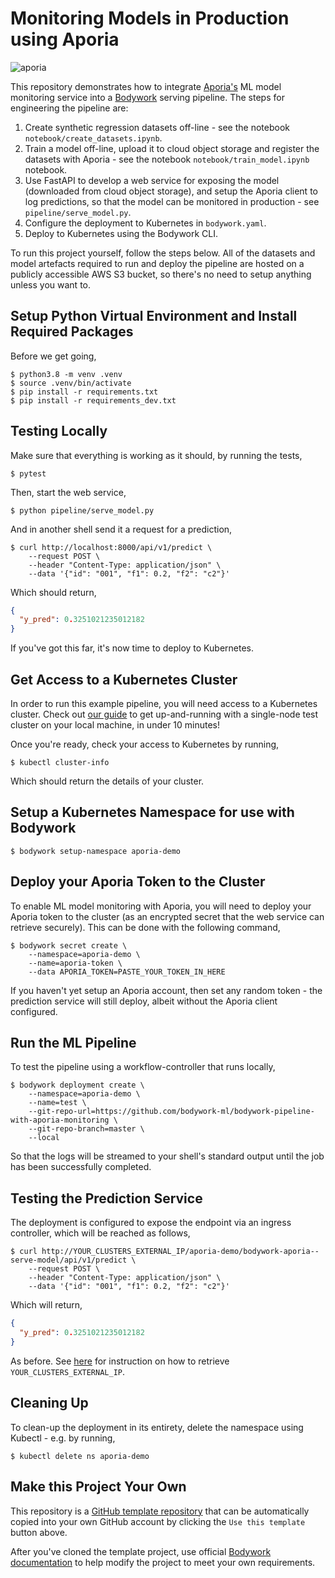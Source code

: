 # Monitoring Models in Production using Aporia

![aporia](https://bodywork-media.s3.eu-west-2.amazonaws.com/bodywork-aporia-lifecycle.png)

This repository demonstrates how to integrate [Aporia's](https://www.aporia.com) ML model monitoring service into a [Bodywork](https://www.bodyworkml.com) serving pipeline. The steps for engineering the pipeline are:

1. Create synthetic regression datasets off-line - see the notebook `notebook/create_datasets.ipynb`.
2. Train a model off-line, upload it to cloud object storage and register the datasets with Aporia - see the notebook `notebook/train_model.ipynb` notebook.
3. Use FastAPI to develop a web service for exposing the model (downloaded from cloud object storage), and setup the Aporia client to log predictions, so that the model can be monitored in production - see `pipeline/serve_model.py`.
4. Configure the deployment to Kubernetes in `bodywork.yaml`.
5. Deploy to Kubernetes using the Bodywork CLI.

To run this project yourself, follow the steps below. All of the datasets and model artefacts required to run and deploy the pipeline are hosted on a publicly accessible AWS S3 bucket, so there's no need to setup anything unless you want to.

## Setup Python Virtual Environment and Install Required Packages

Before we get going,

```text
$ python3.8 -m venv .venv
$ source .venv/bin/activate
$ pip install -r requirements.txt
$ pip install -r requirements_dev.txt
```

## Testing Locally

Make sure that everything is working as it should, by running the tests,

```text
$ pytest
```

Then, start the web service,

```text
$ python pipeline/serve_model.py
```

And in another shell send it a request for a prediction,

```text
$ curl http://localhost:8000/api/v1/predict \
    --request POST \
    --header "Content-Type: application/json" \
    --data '{"id": "001", "f1": 0.2, "f2": "c2"}'
```

Which should return,

```json
{
  "y_pred": 0.3251021235012182
}
```

If you've got this far, it's now time to deploy to Kubernetes.

## Get Access to a Kubernetes Cluster

In order to run this example pipeline, you will need access to a Kubernetes cluster. Check out [our guide](https://bodywork.readthedocs.io/en/latest/kubernetes/#getting-started-with-kubernetes) to get up-and-running with a single-node test cluster on your local machine, in under 10 minutes!

Once you're ready, check your access to Kubernetes by running,

```text
$ kubectl cluster-info
```

Which should return the details of your cluster.

## Setup a Kubernetes Namespace for use with Bodywork

```text
$ bodywork setup-namespace aporia-demo
```

## Deploy your Aporia Token to the Cluster

To enable ML model monitoring with Aporia, you will need to deploy your Aporia token to the cluster (as an encrypted secret that the web service can retrieve securely). This can be done with the following command,

```text
$ bodywork secret create \
    --namespace=aporia-demo \
    --name=aporia-token \
    --data APORIA_TOKEN=PASTE_YOUR_TOKEN_IN_HERE
```

If you haven't yet setup an Aporia account, then set any random token - the prediction service will still deploy, albeit without the Aporia client configured.

## Run the ML Pipeline

To test the pipeline using a workflow-controller that runs locally,

```text
$ bodywork deployment create \
    --namespace=aporia-demo \
    --name=test \
    --git-repo-url=https://github.com/bodywork-ml/bodywork-pipeline-with-aporia-monitoring \
    --git-repo-branch=master \
    --local
```

So that the logs will be streamed to your shell's standard output until the job has been successfully completed.

## Testing the Prediction Service

The deployment is configured to expose the endpoint via an ingress controller, which will be reached as follows,

```text
$ curl http://YOUR_CLUSTERS_EXTERNAL_IP/aporia-demo/bodywork-aporia--serve-model/api/v1/predict \
    --request POST \
    --header "Content-Type: application/json" \
    --data '{"id": "001", "f1": 0.2, "f2": "c2"}'
```

Which will return,

```json
{
  "y_pred": 0.3251021235012182
}
```

As before. See [here](https://bodywork.readthedocs.io/en/latest/kubernetes/#connecting-to-the-cluster) for instruction on how to retrieve `YOUR_CLUSTERS_EXTERNAL_IP`.

## Cleaning Up

To clean-up the deployment in its entirety, delete the namespace using Kubectl - e.g. by running,

```shell
$ kubectl delete ns aporia-demo
```

## Make this Project Your Own

This repository is a [GitHub template repository](https://docs.github.com/en/free-pro-team@latest/github/creating-cloning-and-archiving-repositories/creating-a-repository-from-a-template) that can be automatically copied into your own GitHub account by clicking the `Use this template` button above.

After you've cloned the template project, use official [Bodywork documentation](https://bodywork.readthedocs.io/en/latest/) to help modify the project to meet your own requirements.
